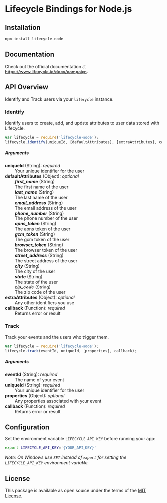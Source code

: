 # Lifecycle Bindings for Node.js

## Installation
``` bash
npm install lifecycle-node
```

## Documentation
Check out the official documentation at https://www.lifecycle.io/docs/campaign.

## API Overview
Identify and Track users via your `lifecycle` instance.

### Identify
Identify users to create, add, and update attributes to user data stored with Lifecycle.
``` js
var lifecycle = require('lifecycle-node');
lifecycle.identify(uniqueId, [defaultAttributes], [extraAttributes], callback);
```

##### Arguments
**uniqueId** (String): *required*  
&nbsp;&nbsp;&nbsp;&nbsp;&nbsp;&nbsp;&nbsp;&nbsp;Your unique identifier for the user  
**defaultAttributes** (Object): *optional*  
&nbsp;&nbsp;&nbsp;&nbsp;&nbsp;&nbsp;&nbsp;&nbsp;***first_name*** (String)  
&nbsp;&nbsp;&nbsp;&nbsp;&nbsp;&nbsp;&nbsp;&nbsp;The first name of the user  
&nbsp;&nbsp;&nbsp;&nbsp;&nbsp;&nbsp;&nbsp;&nbsp;***last_name*** (String)  
&nbsp;&nbsp;&nbsp;&nbsp;&nbsp;&nbsp;&nbsp;&nbsp;The last name of the user  
&nbsp;&nbsp;&nbsp;&nbsp;&nbsp;&nbsp;&nbsp;&nbsp;***email_address*** (String)  
&nbsp;&nbsp;&nbsp;&nbsp;&nbsp;&nbsp;&nbsp;&nbsp;The email address of the user  
&nbsp;&nbsp;&nbsp;&nbsp;&nbsp;&nbsp;&nbsp;&nbsp;***phone_number*** (String)  
&nbsp;&nbsp;&nbsp;&nbsp;&nbsp;&nbsp;&nbsp;&nbsp;The phone number of the user  
&nbsp;&nbsp;&nbsp;&nbsp;&nbsp;&nbsp;&nbsp;&nbsp;***apns_token*** (String)  
&nbsp;&nbsp;&nbsp;&nbsp;&nbsp;&nbsp;&nbsp;&nbsp;The apns token of the user  
&nbsp;&nbsp;&nbsp;&nbsp;&nbsp;&nbsp;&nbsp;&nbsp;***gcm_token*** (String)  
&nbsp;&nbsp;&nbsp;&nbsp;&nbsp;&nbsp;&nbsp;&nbsp;The gcm token of the user  
&nbsp;&nbsp;&nbsp;&nbsp;&nbsp;&nbsp;&nbsp;&nbsp;***browser_token*** (String)  
&nbsp;&nbsp;&nbsp;&nbsp;&nbsp;&nbsp;&nbsp;&nbsp;The browser token of the user  
&nbsp;&nbsp;&nbsp;&nbsp;&nbsp;&nbsp;&nbsp;&nbsp;***street_address*** (String)  
&nbsp;&nbsp;&nbsp;&nbsp;&nbsp;&nbsp;&nbsp;&nbsp;The street address of the user  
&nbsp;&nbsp;&nbsp;&nbsp;&nbsp;&nbsp;&nbsp;&nbsp;***city*** (String)  
&nbsp;&nbsp;&nbsp;&nbsp;&nbsp;&nbsp;&nbsp;&nbsp;The city of the user  
&nbsp;&nbsp;&nbsp;&nbsp;&nbsp;&nbsp;&nbsp;&nbsp;***state*** (String)  
&nbsp;&nbsp;&nbsp;&nbsp;&nbsp;&nbsp;&nbsp;&nbsp;The state of the user  
&nbsp;&nbsp;&nbsp;&nbsp;&nbsp;&nbsp;&nbsp;&nbsp;***zip_code*** (String)  
&nbsp;&nbsp;&nbsp;&nbsp;&nbsp;&nbsp;&nbsp;&nbsp;The zip code of the user  
**extraAttributes** (Object): *optional*  
&nbsp;&nbsp;&nbsp;&nbsp;&nbsp;&nbsp;&nbsp;&nbsp;Any other identifiers you use  
**callback** (Function): *required*  
&nbsp;&nbsp;&nbsp;&nbsp;&nbsp;&nbsp;&nbsp;&nbsp;Returns error or result

### Track
Track your events and the users who trigger them.
``` js
var lifecycle = require('lifecycle-node');
lifecycle.track(eventId, uniqueId, [properties], callback);
```

##### Arguments
**eventId** (String): *required*  
&nbsp;&nbsp;&nbsp;&nbsp;&nbsp;&nbsp;&nbsp;&nbsp;The name of your event  
**uniqueId** (String): *required*  
&nbsp;&nbsp;&nbsp;&nbsp;&nbsp;&nbsp;&nbsp;&nbsp;Your unique identifier for the user  
**properties** (Object): *optional*  
&nbsp;&nbsp;&nbsp;&nbsp;&nbsp;&nbsp;&nbsp;&nbsp;Any properties associated with your event  
**callback** (Function): *required*  
&nbsp;&nbsp;&nbsp;&nbsp;&nbsp;&nbsp;&nbsp;&nbsp;Returns error or result

## Configuration
Set the environment variable `LIFECYCLE_API_KEY` before running your app:
``` bash
export LIFECYCLE_API_KEY='{YOUR_API_KEY}'
```
*Note: On Windows use `SET` instead of `export` for setting the `LIFECYCLE_API_KEY` environment variable.*

## License
This package is available as open source under the terms of the [MIT License](http://opensource.org/licenses/MIT).